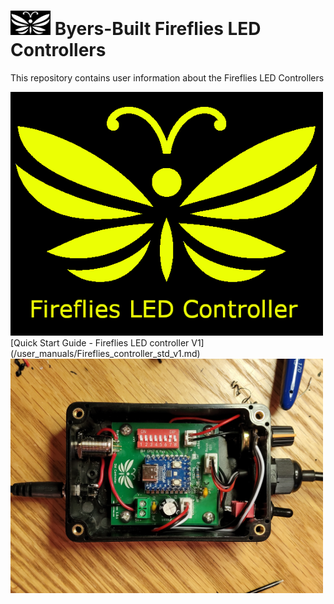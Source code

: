 # <img src="/assets/Firefly_basic_logo.png" width="64">  Byers-Built Fireflies LED Controllers
This repository contains user information about the Fireflies LED Controllers

<img src="assets/Fireflies_basic_logo_w_text.png" width="500">
<br>
[Quick Start Guide - Fireflies LED controller V1](/user_manuals/Fireflies_controller_std_v1.md)
<br>
<img src="/assets/Fireflies_std_vi_open_controller.jpg" width="500">
